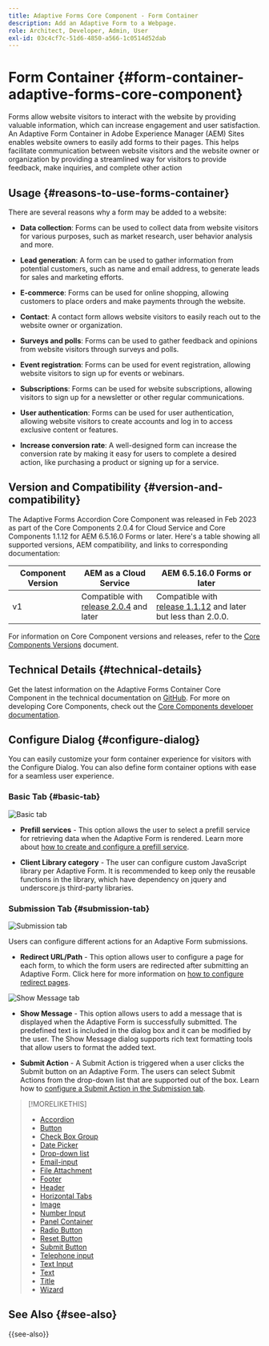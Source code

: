 ```yaml
---
title: Adaptive Forms Core Component - Form Container
description: Add an Adaptive Form to a Webpage.
role: Architect, Developer, Admin, User
exl-id: 03c4cf7c-51d6-4850-a566-1c0514d52dab
---
```

# Form Container {#form-container-adaptive-forms-core-component}

Forms allow website visitors to interact with the website by providing valuable information, which can increase engagement and user satisfaction. An Adaptive Form Container in Adobe Experience Manager (AEM) Sites enables website owners to easily add forms to their pages. This helps facilitate communication between website visitors and the website owner or organization by providing a streamlined way for visitors to provide feedback, make inquiries, and complete other action

## Usage {#reasons-to-use-forms-container}

There are several reasons why a form may be added to a website:

*   **Data collection**: Forms can be used to collect data from website visitors for various purposes, such as market research, user behavior analysis and more.

*   **Lead generation**: A form can be used to gather information from potential customers, such as name and email address, to generate leads for sales and marketing efforts.

*   **E-commerce**: Forms can be used for online shopping, allowing customers to place orders and make payments through the website.

*   **Contact**: A contact form allows website visitors to easily reach out to the website owner or organization.

*   **Surveys and polls**: Forms can be used to gather feedback and opinions from website visitors through surveys and polls.

*   **Event registration**: Forms can be used for event registration, allowing website visitors to sign up for events or webinars.

*   **Subscriptions**: Forms can be used for website subscriptions, allowing visitors to sign up for a newsletter or other regular communications.

*   **User authentication**: Forms can be used for user authentication, allowing website visitors to create accounts and log in to access exclusive content or features.

*   **Increase conversion rate**: A well-designed form can increase the conversion rate by making it easy for users to complete a desired action, like purchasing a product or signing up for a service.


## Version and Compatibility {#version-and-compatibility}

The Adaptive Forms Accordion Core Component was released in Feb 2023 as part of the Core Components 2.0.4 for Cloud Service and Core Components 1.1.12 for AEM 6.5.16.0 Forms or later. Here's a table showing all supported versions, AEM compatibility, and links to corresponding documentation:

|Component Version|AEM as a Cloud Service|AEM 6.5.16.0 Forms or later|
|---|---|---|
|v1|Compatible with<br>[release 2.0.4](/help/adaptive-forms/version.md) and later| Compatible with<br>[release 1.1.12](/help/adaptive-forms/version.md) and later but less than 2.0.0.|

For information on Core Component versions and releases, refer to the [Core Components Versions](/help/adaptive-forms/version.md) document.
<!-- ## Sample Component Output {#sample-component-output}

To experience the Accordion Component as well as see examples of its configuration options as well as HTML and JSON output, visit the [Component Library](https://adobe.com/go/aem_cmp_library_accordion). -->

## Technical Details {#technical-details}

Get the latest information on the Adaptive Forms Container Core Component in the technical documentation on [GitHub](https://github.com/adobe/aem-core-forms-components/tree/master/ui.af.apps/src/main/content/jcr_root/apps/core/fd/components/form/container/v1/container). For more on developing Core Components, check out the [Core Components developer documentation](/help/developing/overview.md).

## Configure Dialog {#configure-dialog}

You can easily customize your form container experience for visitors with the Configure Dialog. You can also define form container options with ease for a seamless user experience.

### Basic Tab {#basic-tab}

![Basic tab](/help/adaptive-forms/assets/formcontainer_basictab.png)

* **Prefill services** - This option allows the user to select a prefill service for retrieving data when the Adaptive Form is rendered. Learn more about [how to create and configure a prefill service](https://experienceleague.adobe.com/docs/experience-manager-cloud-service/content/forms/create-an-adaptive-form/prepopulate-adaptive-form-fields.html?lang=en#aem-forms-custom-prefill-service).

*   **Client Library category** - The user can configure custom JavaScript library per Adaptive Form. It is recommended to keep only the reusable functions in the library, which have dependency on jquery and underscore.js third-party libraries.

### Submission Tab {#submission-tab}

![Submission tab](/help/adaptive-forms/assets/formcontainer_submissiontab.png)

Users can configure different actions for an Adaptive Form submissions. 

* **Redirect URL/Path** - This option allows user to configure a page for each form, to which the form users are redirected after submitting an Adaptive Form. Click here for more information on [how to configure redirect pages](https://experienceleague.adobe.com/docs/experience-manager-cloud-service/content/forms/create-an-adaptive-form/configure-submit-actions-and-metadata-submission/configuring-redirect-page.html).

![Show Message tab](/help/adaptive-forms/assets/formconatiner_showmessage.png)

*   **Show Message** - This option allows users to add a message that is displayed when the Adaptive Form is successfully submitted. The predefined text is included in the dialog box and it can be modified by the user. The Show Message dialog supports rich text formatting tools that allow users to format the added text.

*   **Submit Action** - A Submit Action is triggered when a user clicks the Submit button on an Adaptive Form. The users can select Submit Actions from the drop-down list that are supported out of the box. Learn how to [configure a Submit Action in the Submission tab](https://experienceleague.adobe.com/docs/experience-manager-cloud-service/content/forms/create-an-adaptive-form/configure-submit-actions-and-metadata-submission/configuring-submit-actions.html#supporting-custom-functions-in-validation-expressions-br).

<!--

## Related article {#related-article}

* [Create a standalone Adaptive Form](https://experienceleague.adobe.com/docs/experience-manager-cloud-service/content/forms/adaptive-forms-authoring/authoring-adaptive-forms-core-components/create-an-adaptive-form-on-forms-cs/creating-adaptive-form-core-components.html)

-->


>[!MORELIKETHIS]
>
>* [Accordion](/help/adaptive-forms/components/accordion.md)
>* [Button](/help/adaptive-forms/components/button.md)
>* [Check Box Group](/help/adaptive-forms/components/checkbox-group.md)
>* [Date Picker](/help/adaptive-forms/components/date-picker.md)
>* [Drop-down list](/help/adaptive-forms/components/drop-down.md)
>* [Email-input](/help/adaptive-forms/components/email-input.md)
>* [File Attachment](/help/adaptive-forms/components/file-attachment.md)
>* [Footer](/help/adaptive-forms/components/footer.md)
>* [Header](/help/adaptive-forms/components/header.md)
>* [Horizontal Tabs](/help/adaptive-forms/components/horizontal-tabs.md)
>* [Image](/help/adaptive-forms/components/image.md)
>* [Number Input](/help/adaptive-forms/components/number-input.md)
>* [Panel Container](/help/adaptive-forms/components/panel-container.md)
>* [Radio Button](/help/adaptive-forms/components/radio-button.md)
>* [Reset Button](/help/adaptive-forms/components/reset-button.md)
>* [Submit Button](/help/adaptive-forms/components/submit-button.md)
>* [Telephone input](/help/adaptive-forms/components/telephone-input.md)
>* [Text Input](/help/adaptive-forms/components/text-input.md)
>* [Text](/help/adaptive-forms/components/text.md)
>* [Title](/help/adaptive-forms/components/title.md)
>* [Wizard](/help/adaptive-forms/components/wizard.md)


## See Also {#see-also}

{{see-also}}